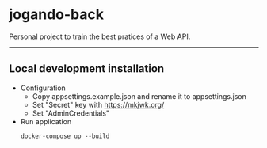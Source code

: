 # jogando-back
Personal project to train the best pratices of a Web API.

---

## Local development installation
* Configuration
    * Copy appsettings.example.json and rename it to appsettings.json
    * Set "Secret" key with https://mkjwk.org/
    * Set "AdminCredentials"
* Run application
    ```
    docker-compose up --build
    ```
